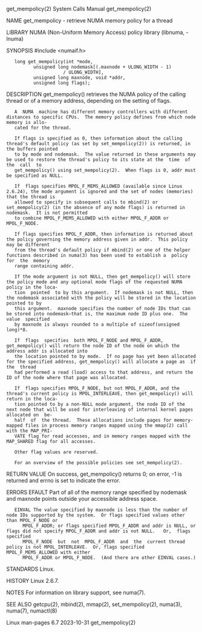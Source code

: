 get_mempolicy(2)						      System Calls Manual						      get_mempolicy(2)

NAME
       get_mempolicy - retrieve NUMA memory policy for a thread

LIBRARY
       NUMA (Non-Uniform Memory Access) policy library (libnuma, -lnuma)

SYNOPSIS
       #include <numaif.h>

       long get_mempolicy(int *mode,
			  unsigned long nodemask[(.maxnode + ULONG_WIDTH - 1)
						 / ULONG_WIDTH],
			  unsigned long maxnode, void *addr,
			  unsigned long flags);

DESCRIPTION
       get_mempolicy() retrieves the NUMA policy of the calling thread or of a memory address, depending on the setting of flags.

       A  NUMA	machine has different memory controllers with different distances to specific CPUs.  The memory policy defines from which node memory is allo‐
       cated for the thread.

       If flags is specified as 0, then information about the calling thread's default policy (as set by set_mempolicy(2)) is returned, in the buffers pointed
       to by mode and nodemask.	 The value returned in these arguments may be used to restore the thread's policy to its state at the  time  of	 the  call  to
       get_mempolicy() using set_mempolicy(2).	When flags is 0, addr must be specified as NULL.

       If  flags specifies MPOL_F_MEMS_ALLOWED (available since Linux 2.6.24), the mode argument is ignored and the set of nodes (memories) that the thread is
       allowed to specify in subsequent calls to mbind(2) or set_mempolicy(2) (in the absence of any mode flags) is returned in nodemask.  It is not permitted
       to combine MPOL_F_MEMS_ALLOWED with either MPOL_F_ADDR or MPOL_F_NODE.

       If flags specifies MPOL_F_ADDR, then information is returned about the policy governing the memory address given in addr.  This policy may be different
       from the thread's default policy if mbind(2) or one of the helper functions described in numa(3) has been used to establish a  policy  for  the	memory
       range containing addr.

       If the mode argument is not NULL, then get_mempolicy() will store the policy mode and any optional mode flags of the requested NUMA policy in the loca‐
       tion  pointed  to by this argument.  If nodemask is not NULL, then the nodemask associated with the policy will be stored in the location pointed to by
       this argument.  maxnode specifies the number of node IDs that can be stored into nodemask—that is, the maximum node ID plus one.	 The  value  specified
       by maxnode is always rounded to a multiple of sizeof(unsigned long)*8.

       If  flags  specifies  both MPOL_F_NODE and MPOL_F_ADDR, get_mempolicy() will return the node ID of the node on which the address addr is allocated into
       the location pointed to by mode.	 If no page has yet been allocated for the specified address, get_mempolicy() will allocate a page as  if  the	thread
       had performed a read (load) access to that address, and return the ID of the node where that page was allocated.

       If  flags specifies MPOL_F_NODE, but not MPOL_F_ADDR, and the thread's current policy is MPOL_INTERLEAVE, then get_mempolicy() will return in the loca‐
       tion pointed to by a non-NULL mode argument, the node ID of the next node that will be used for interleaving of internal kernel pages allocated on  be‐
       half  of	 the thread.  These allocations include pages for memory-mapped files in process memory ranges mapped using the mmap(2) call with the MAP_PRI‐
       VATE flag for read accesses, and in memory ranges mapped with the MAP_SHARED flag for all accesses.

       Other flag values are reserved.

       For an overview of the possible policies see set_mempolicy(2).

RETURN VALUE
       On success, get_mempolicy() returns 0; on error, -1 is returned and errno is set to indicate the error.

ERRORS
       EFAULT Part of all of the memory range specified by nodemask and maxnode points outside your accessible address space.

       EINVAL The value specified by maxnode is less than the number of node IDs supported by the system.  Or flags specified values other than MPOL_F_NODE or
	      MPOL_F_ADDR; or flags specified MPOL_F_ADDR and addr is NULL, or flags did not specify MPOL_F_ADDR and addr is not NULL.	 Or,  flags  specified
	      MPOL_F_NODE  but	not  MPOL_F_ADDR  and  the  current thread policy is not MPOL_INTERLEAVE.  Or, flags specified MPOL_F_MEMS_ALLOWED with either
	      MPOL_F_ADDR or MPOL_F_NODE.  (And there are other EINVAL cases.)

STANDARDS
       Linux.

HISTORY
       Linux 2.6.7.

NOTES
       For information on library support, see numa(7).

SEE ALSO
       getcpu(2), mbind(2), mmap(2), set_mempolicy(2), numa(3), numa(7), numactl(8)

Linux man-pages 6.7							  2023-10-31							      get_mempolicy(2)
